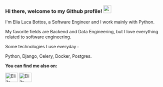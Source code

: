 ### Hi there, welcome to my Github profile! <img src="https://media.giphy.com/media/hvRJCLFzcasrR4ia7z/giphy.gif" width="25px">

I'm Elia Luca Bottos, a Software Engineer and I work mainly with Python. 

My favorite fields are Backend and Data Engineering, but I love everything related to software engineering.

Some technologies I use everyday : 

Python, Django, Celery, Docker, Postgres.

**You can find me also on:**
<p align="left">
<a href="https://www.linkedin.com/in/elialucabottos/" target="blank"><img align="center" src="https://raw.githubusercontent.com/rahuldkjain/github-profile-readme-generator/master/src/images/icons/Social/linked-in-alt.svg" alt="Elia-Luca-Bottos" height="30" width="40" /></a>
<a href="https://stackoverflow.com/users/21071756/elia-luca-bottos" target="blank"><img align="center" src="https://upload.wikimedia.org/wikipedia/commons/e/ef/Stack_Overflow_icon.svg" alt="Elia-Luca-Bottos" height="30" width="40" /></a>


<!---
ebottos94/ebottos94 is a ✨ special ✨ repository because its `README.md` (this file) appears on your GitHub profile.
You can click the Preview link to take a look at your changes.
--->
